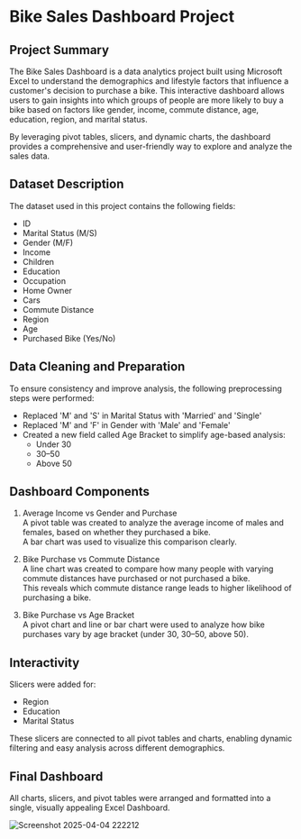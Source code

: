 # Bike Sales Dashboard Project

## Project Summary

The Bike Sales Dashboard is a data analytics project built using Microsoft Excel to understand the demographics and lifestyle factors that influence a customer's decision to purchase a bike. This interactive dashboard allows users to gain insights into which groups of people are more likely to buy a bike based on factors like gender, income, commute distance, age, education, region, and marital status.

By leveraging pivot tables, slicers, and dynamic charts, the dashboard provides a comprehensive and user-friendly way to explore and analyze the sales data.

## Dataset Description

The dataset used in this project contains the following fields:

- ID  
- Marital Status (M/S)  
- Gender (M/F)  
- Income  
- Children  
- Education  
- Occupation  
- Home Owner  
- Cars  
- Commute Distance  
- Region  
- Age  
- Purchased Bike (Yes/No)

## Data Cleaning and Preparation

To ensure consistency and improve analysis, the following preprocessing steps were performed:

- Replaced 'M' and 'S' in Marital Status with 'Married' and 'Single'  
- Replaced 'M' and 'F' in Gender with 'Male' and 'Female'  
- Created a new field called Age Bracket to simplify age-based analysis:
  - Under 30  
  - 30–50  
  - Above 50  

## Dashboard Components

1. Average Income vs Gender and Purchase  
A pivot table was created to analyze the average income of males and females, based on whether they purchased a bike.  
A bar chart was used to visualize this comparison clearly.

2. Bike Purchase vs Commute Distance  
A line chart was created to compare how many people with varying commute distances have purchased or not purchased a bike.  
This reveals which commute distance range leads to higher likelihood of purchasing a bike.

3. Bike Purchase vs Age Bracket  
A pivot chart and line or bar chart were used to analyze how bike purchases vary by age bracket (under 30, 30–50, above 50).

## Interactivity

Slicers were added for:

- Region  
- Education  
- Marital Status  

These slicers are connected to all pivot tables and charts, enabling dynamic filtering and easy analysis across different demographics.

## Final Dashboard

All charts, slicers, and pivot tables were arranged and formatted into a single, visually appealing Excel Dashboard.

![Screenshot 2025-04-04 222212](https://github.com/user-attachments/assets/a9d9a7f2-6221-4269-8e58-71ae47ae0deb)
